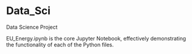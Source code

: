 # Data_Sci

Data Science Project

EU_Energy.ipynb is the core Jupyter Notebook, effectively demonstrating the functionality of each of the Python files.
